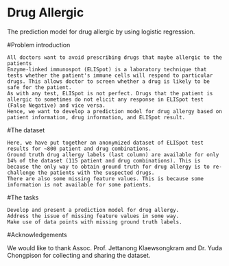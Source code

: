 # Drug Allergic
The prediction model for drug allergic by using logistic regression.

#Problem introduction

    All doctors want to avoid prescribing drugs that maybe allergic to the patients
    Enzyme-linked immunospot (ELISpot) is a laboratory technique that tests whether the patient's immune cells will respond to particular drugs. This allows doctor to screen whether a drug is likely to be safe for the patient.
    As with any test, ELISpot is not perfect. Drugs that the patient is allergic to sometimes do not elicit any response in ELISpot test (False Negative) and vice versa.
    Hence, we want to develop a prediction model for drug allergy based on patient information, drug information, and ELISpot result.

#The dataset

    Here, we have put together an anonymized dataset of ELISpot test results for ~800 patient and drug combinations.
    Ground truth drug allergy labels (last column) are available for only 14% of the dataset (115 patient and drug combinations). This is because the only way to obtain ground truth for drug allergy is to re-challenge the patients with the suspected drugs.
    There are also some missing feature values. This is because some information is not available for some patients.

#The tasks

    Develop and present a prediction model for drug allergy.
    Address the issue of missing feature values in some way.
    Make use of data points with missing ground truth labels.

#Acknowledgements

We would like to thank Assoc. Prof. Jettanong Klaewsongkram and Dr. Yuda Chongpison for collecting and sharing the dataset. 
